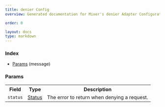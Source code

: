 ```yaml
---
title: denier Config
overview: Generated documentation for Mixer's denier Adapter Configuration Schema

order: 0

layout: docs
type: markdown
---
```



<a name="rpcAdapter.denier.configIndex"></a>
### Index

* [Params](#adapter.denier.config.Params)
(message)

<a name="adapter.denier.config.Params"></a>
### Params

<table>
 <tr>
  <th>Field</th>
  <th>Type</th>
  <th>Description</th>
 </tr>
<a name="adapter.denier.config.Params.status"></a>
 <tr>
  <td><code>status</code></td>
  <td><a href="/docs/reference/api/mixer/status.html">Status</a></td>
  <td>The error to return when denying a request.</td>
 </tr>
</table>


